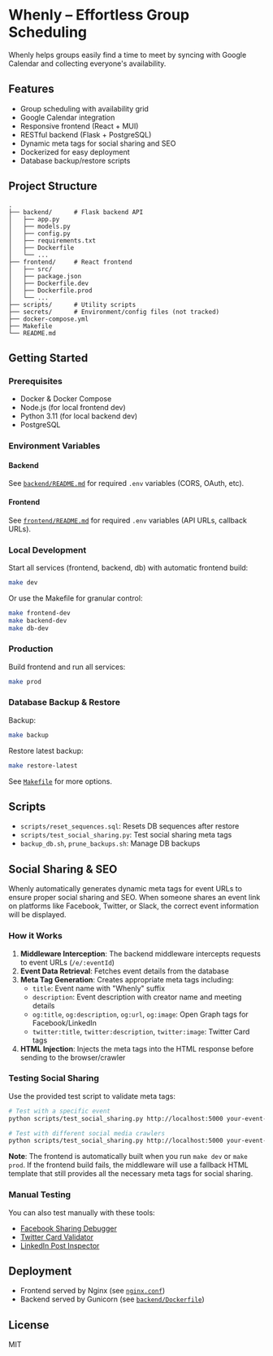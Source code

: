 # Whenly – Effortless Group Scheduling

Whenly helps groups easily find a time to meet by syncing with Google Calendar and collecting everyone's availability.

## Features

- Group scheduling with availability grid
- Google Calendar integration
- Responsive frontend (React + MUI)
- RESTful backend (Flask + PostgreSQL)
- Dynamic meta tags for social sharing and SEO
- Dockerized for easy deployment
- Database backup/restore scripts

## Project Structure

```
.
├── backend/      # Flask backend API
│   ├── app.py
│   ├── models.py
│   ├── config.py
│   ├── requirements.txt
│   ├── Dockerfile
│   └── ...
├── frontend/     # React frontend
│   ├── src/
│   ├── package.json
│   ├── Dockerfile.dev
│   ├── Dockerfile.prod
│   └── ...
├── scripts/      # Utility scripts
├── secrets/      # Environment/config files (not tracked)
├── docker-compose.yml
├── Makefile
└── README.md
```

## Getting Started

### Prerequisites

- Docker & Docker Compose
- Node.js (for local frontend dev)
- Python 3.11 (for local backend dev)
- PostgreSQL

### Environment Variables

#### Backend

See [`backend/README.md`](backend/README.md) for required `.env` variables (CORS, OAuth, etc).

#### Frontend

See [`frontend/README.md`](frontend/README.md) for required `.env` variables (API URLs, callback URLs).

### Local Development

Start all services (frontend, backend, db) with automatic frontend build:

```sh
make dev
```

Or use the Makefile for granular control:

```sh
make frontend-dev
make backend-dev
make db-dev
```

### Production

Build frontend and run all services:

```sh
make prod
```

### Database Backup & Restore

Backup:

```sh
make backup
```

Restore latest backup:

```sh
make restore-latest
```

See [`Makefile`](Makefile) for more options.

## Scripts

- `scripts/reset_sequences.sql`: Resets DB sequences after restore
- `scripts/test_social_sharing.py`: Test social sharing meta tags
- `backup_db.sh`, `prune_backups.sh`: Manage DB backups

## Social Sharing & SEO

Whenly automatically generates dynamic meta tags for event URLs to ensure proper social sharing and SEO. When someone shares an event link on platforms like Facebook, Twitter, or Slack, the correct event information will be displayed.

### How it Works

1. **Middleware Interception**: The backend middleware intercepts requests to event URLs (`/e/:eventId`)
2. **Event Data Retrieval**: Fetches event details from the database
3. **Meta Tag Generation**: Creates appropriate meta tags including:
   - `title`: Event name with "Whenly" suffix
   - `description`: Event description with creator name and meeting details
   - `og:title`, `og:description`, `og:url`, `og:image`: Open Graph tags for Facebook/LinkedIn
   - `twitter:title`, `twitter:description`, `twitter:image`: Twitter Card tags
4. **HTML Injection**: Injects the meta tags into the HTML response before sending to the browser/crawler

### Testing Social Sharing

Use the provided test script to validate meta tags:

```bash
# Test with a specific event
python scripts/test_social_sharing.py http://localhost:5000 your-event-id

# Test with different social media crawlers
python scripts/test_social_sharing.py http://localhost:5000 your-event-id
```

**Note**: The frontend is automatically built when you run `make dev` or `make prod`. If the frontend build fails, the middleware will use a fallback HTML template that still provides all the necessary meta tags for social sharing.

### Manual Testing

You can also test manually with these tools:
- [Facebook Sharing Debugger](https://developers.facebook.com/tools/debug/)
- [Twitter Card Validator](https://cards-dev.twitter.com/validator)
- [LinkedIn Post Inspector](https://www.linkedin.com/post-inspector/)

## Deployment

- Frontend served by Nginx (see [`nginx.conf`](frontend/nginx.conf))
- Backend served by Gunicorn (see [`backend/Dockerfile`](backend/Dockerfile))

## License

MIT